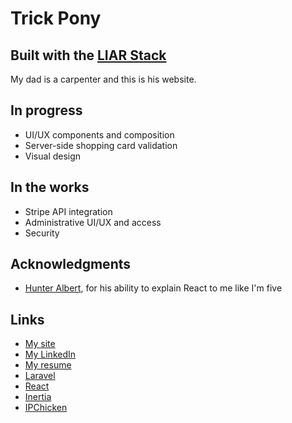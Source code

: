 # Trick Pony
## Built with the [LIAR Stack](https://kylemetscher.com/viewpost/4)
My dad is a carpenter and this is his website.
## In progress
- UI/UX components and composition
- Server-side shopping card validation
- Visual design
## In the works
- Stripe API integration
- Administrative UI/UX and access
- Security
## Acknowledgments
- [Hunter Albert](https://www.linkedin.com/in/hunter-koenig-albert-b55a81221/), for his ability to explain React to me like I'm five
## Links
- [My site](https://kylemetscher.com)
- [My LinkedIn](https://www.linkedin.com/in/c0w80yd4n/)
- [My resume](https://my.indeed.com/p/kylem-7bs7wxv)
- [Laravel](https://laravel.com)
- [React](https://reactjs.org)
- [Inertia](https://inertiajs.com)
- [IPChicken](https://ipchicken.com)

